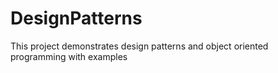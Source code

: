 # DesignPatterns
This project demonstrates design patterns and object oriented programming with examples 
